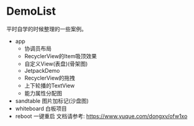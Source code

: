 # DemoList
平时自学的时候整理的一些案例。
* app
  * 协调员布局
  * RecyclerView的Item吸顶效果
  * 自定义View(表盘)(骨架图)
  * JetpackDemo
  * RecyclerView的拖拽
  * 上下轮播的TextView
  * 能力属性分配图
* sandtable   图片加标记(沙盘图)
* whiteboard  白板项目
* reboot 一键重启
文档请参考: https://www.yuque.com/dongxv/ofw1xo